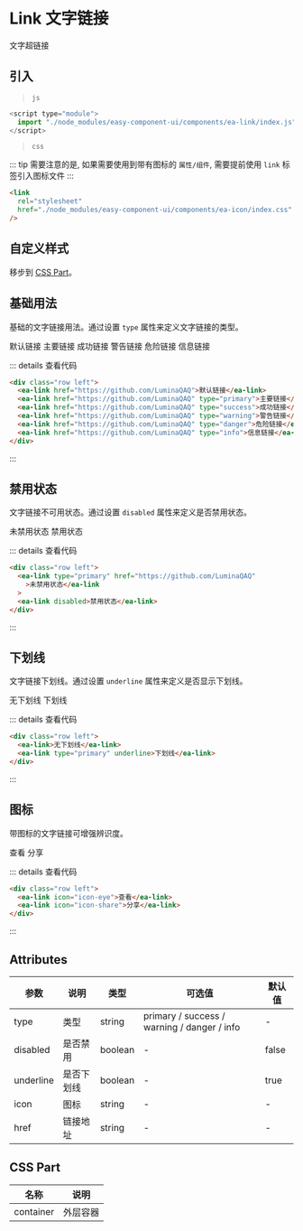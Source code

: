 <script setup>
import { onMounted, ref } from 'vue'

const btn = ref(null);

onMounted(() => {
  import('../components/ea-link/index.js')
  import('./index.scss')
})
</script>

<style>
  .custom-link::part(wrap) {
    color: pink;
  }
</style>

# Link 文字链接

文字超链接

## 引入

> `js`

```js
<script type="module">
  import "./node_modules/easy-component-ui/components/ea-link/index.js";
</script>
```

> `css`

::: tip
需要注意的是, 如果需要使用到带有图标的 `属性/组件`, 需要提前使用 `link` 标签引入图标文件
:::

```html
<link
  rel="stylesheet"
  href="./node_modules/easy-component-ui/components/ea-icon/index.css"
/>
```

## 自定义样式

移步到 [CSS Part](#css-part)。

## 基础用法

基础的文字链接用法。通过设置 `type` 属性来定义文字链接的类型。

<div class="row left">
  <ea-link href="https://github.com/LuminaQAQ">默认链接</ea-link>
  <ea-link href="https://github.com/LuminaQAQ" type="primary">主要链接</ea-link>
  <ea-link href="https://github.com/LuminaQAQ" type="success">成功链接</ea-link>
  <ea-link href="https://github.com/LuminaQAQ" type="warning">警告链接</ea-link>
  <ea-link href="https://github.com/LuminaQAQ" type="danger">危险链接</ea-link>
  <ea-link href="https://github.com/LuminaQAQ" type="info">信息链接</ea-link>
</div>

::: details 查看代码

```html
<div class="row left">
  <ea-link href="https://github.com/LuminaQAQ">默认链接</ea-link>
  <ea-link href="https://github.com/LuminaQAQ" type="primary">主要链接</ea-link>
  <ea-link href="https://github.com/LuminaQAQ" type="success">成功链接</ea-link>
  <ea-link href="https://github.com/LuminaQAQ" type="warning">警告链接</ea-link>
  <ea-link href="https://github.com/LuminaQAQ" type="danger">危险链接</ea-link>
  <ea-link href="https://github.com/LuminaQAQ" type="info">信息链接</ea-link>
</div>
```

:::

## 禁用状态

文字链接不可用状态。通过设置 `disabled` 属性来定义是否禁用状态。

<div class="row left">
  <ea-link type="primary" href="https://github.com/LuminaQAQ"
    >未禁用状态</ea-link
  >
  <ea-link disabled>禁用状态</ea-link>
</div>

::: details 查看代码

```html
<div class="row left">
  <ea-link type="primary" href="https://github.com/LuminaQAQ"
    >未禁用状态</ea-link
  >
  <ea-link disabled>禁用状态</ea-link>
</div>
```

:::

## 下划线

文字链接下划线。通过设置 `underline` 属性来定义是否显示下划线。

<div class="row left">
  <ea-link>无下划线</ea-link>
  <ea-link type="primary" underline>下划线</ea-link>
</div>

::: details 查看代码

```html
<div class="row left">
  <ea-link>无下划线</ea-link>
  <ea-link type="primary" underline>下划线</ea-link>
</div>
```

:::

## 图标

带图标的文字链接可增强辨识度。

<div class="row left">
  <ea-link icon="icon-eye">查看</ea-link>
  <ea-link icon="icon-share">分享</ea-link>
</div>

::: details 查看代码

```html
<div class="row left">
  <ea-link icon="icon-eye">查看</ea-link>
  <ea-link icon="icon-share">分享</ea-link>
</div>
```

:::

## Attributes

| 参数      | 说明       | 类型    | 可选值                                      | 默认值 |
| --------- | ---------- | ------- | ------------------------------------------- | ------ |
| type      | 类型       | string  | primary / success / warning / danger / info | -      |
| disabled  | 是否禁用   | boolean | -                                           | false  |
| underline | 是否下划线 | boolean | -                                           | true   |
| icon      | 图标       | string  | -                                           | -      |
| href      | 链接地址   | string  | -                                           | -      |

## CSS Part

| 名称      | 说明     |
| --------- | -------- |
| container | 外层容器 |
